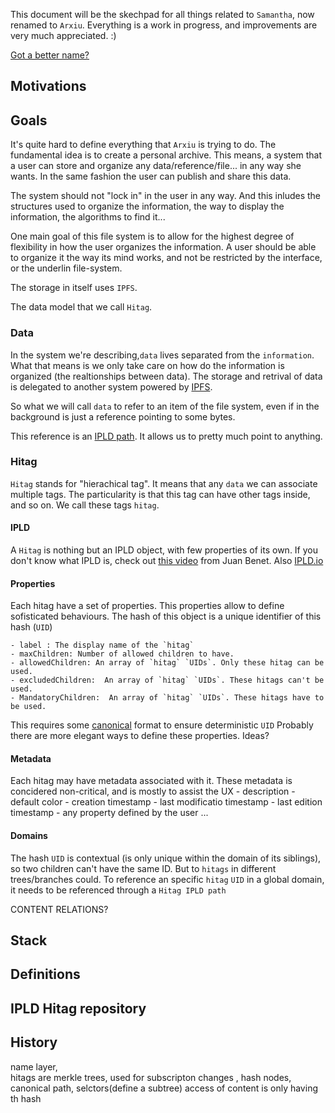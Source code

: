 This document will be the skechpad for all things related to `Samantha`, now renamed to `Arxiu`.
Everything is a work in progress, and improvements are very much appreciated. :)

[Got a better name?](https://github.com/arxiu/docs/issues)

## Motivations

## Goals

It's quite hard to define everything that `Arxiu` is trying to do.
The fundamental idea is to create a personal archive. This means, a system that a user can store and organize any data/reference/file... in any way she wants. In the same fashion the user can publish and share this data.

The system should not "lock in" in the user in any way. And this inludes the structures used to organize the information, the way to display the information, the algorithms to find it...

One main goal of this file system is to allow for the highest degree of flexibility in how the user organizes the information. A user should be able to organize it the way its mind works, and not be restricted by the interface, or the underlin file-system.

The storage in itself uses `IPFS`.

The data model that we call `Hitag`.

### Data
In the system we're describing,`data` lives separated from the `information`. What that means is we only take care on how do the information is organized (the realtionships between data).
The storage and retrival of data is delegated to another system powered by [IPFS](https://ipfs.io). 

So what we will call `data` to refer to an item of the file system, even if in the background is just a reference pointing to some bytes.

This reference is an [IPLD path](https://github.com/ipld/specs/tree/master/ipld#what-is-the-ipld-data-model). It allows us to pretty much point to anything.

### Hitag
`Hitag` stands for "hierachical tag". It means that any `data` we can associate multiple tags. The particularity is that this tag can have other tags inside, and so on. We call these tags `hitag`.

#### IPLD
A `Hitag` is nothing but an IPLD object, with few properties of its own.
If you don't know what IPLD is, check out [this video](https://www.youtube.com/watch?v=Bqs_LzBjQyk) from Juan Benet. Also [IPLD.io](http://IPLD.io)

#### Properties
Each hitag have a set of properties. This properties allow to define sofisticated behaviours.
The hash of this object is a unique identifier of this hash (`UID`)

    - label : The display name of the `hitag`
    - maxChildren: Number of allowed children to have.
    - allowedChildren: An array of `hitag` `UIDs`. Only these hitag can be used.
    - excludedChildren:  An array of `hitag` `UIDs`. These hitags can't be used.
    - MandatoryChildren:  An array of `hitag` `UIDs`. These hitags have to be used.

This requires some [canonical](https://en.wikipedia.org/wiki/Canonical_form) format to ensure deterministic `UID`
Probably there are more elegant ways to define these properties. Ideas?

#### Metadata
Each hitag may have metadata associated with it. These metadata is concidered non-critical, and is mostly to assist the UX
    - description
    - default color
    - creation timestamp
    - last modificatio timestamp
    - last edition timestamp
    - any property defined by the user
    ...

#### Domains

The hash `UID` is contextual (is only unique within the domain of its siblings), so two children can't have the same ID. But to `hitags` in different trees/branches could.
To reference an specific `hitag` `UID` in a global domain, it needs to be referenced through a `Hitag IPLD path`

CONTENT RELATIONS?


## Stack

## Definitions
## IPLD Hitag repository
 
## History


name layer,\
hitags are merkle trees, 
used for subscripton changes ,
hash nodes,
canonical path,
selctors(define a subtree)
access of content is only having th hash
